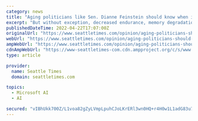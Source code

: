 ```yaml
---
category: news
title: "Aging politicians like Sen. Dianne Feinstein should know when it’s time to leave the stage"
excerpt: "But without exception, decreased endurance, memory degradation, physical health concerns and general cognitive decline, are part of our balancing acts. Like cars, refrigerators and 10--year-old ..."
publishedDateTime: 2022-04-22T17:07:00Z
originalUrl: "https://www.seattletimes.com/opinion/aging-politicians-should-know-when-its-time-to-leave-the-stage/"
webUrl: "https://www.seattletimes.com/opinion/aging-politicians-should-know-when-its-time-to-leave-the-stage/"
ampWebUrl: "https://www.seattletimes.com/opinion/aging-politicians-should-know-when-its-time-to-leave-the-stage/?amp=1"
cdnAmpWebUrl: "https://www-seattletimes-com.cdn.ampproject.org/c/s/www.seattletimes.com/opinion/aging-politicians-should-know-when-its-time-to-leave-the-stage/?amp=1"
type: article

provider:
  name: Seattle Times
  domain: seattletimes.com

topics:
  - Microsoft AI
  - AI

secured: "vIBhUkk700Z/L1voa82gZyLVmpLpuhCJoLKrERl3wn0HQ+r4H0w1L1adG83u7P1/iVaDlfk3iXKA/lK4OXBKF6ffCMmi8Kwb0qvWXf8mcKYT23qHOZiwqauRxTtNni1cypJCzUiZWSlLe8IhO06FaOcCHRzrA2spRXX68BABifFdOdV9zksWOt6vF3rVKbNgXPCid1K7+4gxgv5YOlEHmr0siGHwcJNeAt1F2fDUtBn/Z/sD7C/FHbfFLJi0NiGyj/ds0z4c2fbCahv9i6IYtoj1hYCp4OmZxN24QsdpbNtFj3we9NB0qf87BUDx6NScgTZSd214JIkEl9M6qiWUWrJb1DcM/pjf+V028GyCrbM=;ZQ2fhk81UewQQCvZ6lUTyw=="
---
```


